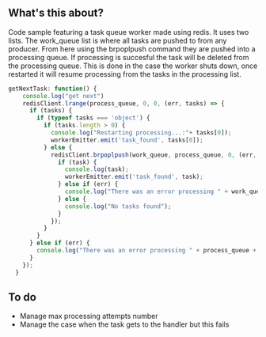 ## What's this about? ##

Code sample featuring a task queue worker made using redis. It uses two lists. The work_queue list is where all tasks are pushed to from any producer. From here using the brpoplpush command they are pushed into a processing queue. If processing is succesful the task will be deleted from the processing queue.
This is done in the case the worker shuts down, once restarted it will resume processing from the tasks in the processing list.


```javascript
getNextTask: function() {
  	console.log("get next")
    redisClient.lrange(process_queue, 0, 0, (err, tasks) => {
      if (tasks) {
        if (typeof tasks === 'object') {
          if (tasks.length > 0) {
            console.log("Restarting processing...:"+ tasks[0]);
            workerEmitter.emit('task_found', tasks[0]);
          } else {
            redisClient.brpoplpush(work_queue, process_queue, 0, (err, task) => {
              if (task) {
              	console.log(task);
                workerEmitter.emit('task_found', task);
              } else if (err) {
                console.log("There was an error processing " + work_queue + " item: "+err);
              } else {
              	console.log("No tasks found");
              }
            });
          }
        }
      } else if (err) {
        console.log("There was an error processing " + process_queue + " item");
      }
    });
  }

```

## To do ##

 - Manage max processing attempts number
 - Manage the case when the task gets to the handler but this fails

